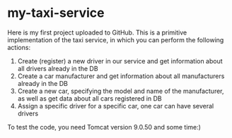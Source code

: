 # my-taxi-service
Here is my first project uploaded to GitHub. This is a primitive implementation of the taxi service, in which you can perform the following actions:
1. Create (register) a new driver in our service and get information about all drivers already in the DB
2. Create a car manufacturer and get information about all manufacturers already in the DB
3. Create a new car, specifying the model and name of the manufacturer, as well as get data about all cars registered in DB
4. Assign a specific driver for a specific car, one car can have several drivers

To test the code, you need Tomcat version 9.0.50 and some time:)

